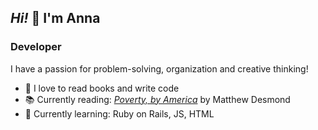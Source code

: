 ##  _Hi!_ 👋  I'm Anna

### Developer

I have a passion for problem-solving, organization and creative thinking!

- 🌟 I love to read books and write code
- 📚 Currently reading: [*Poverty, by America*]([https://bookshop.org/p/books/narcissus-and-goldmund-hermann-hesse/7214305?ean=9780553275865](https://bookshop.org/p/books/poverty-by-america-matthew-desmond/18603208?ean=9780593239919)) by Matthew Desmond
- 🌱 Currently learning: Ruby on Rails, JS, HTML

<!--
**annatoman/annatoman** is a ✨ _special_ ✨ repository because its `README.md` (this file) appears on your GitHub profile.

Here are some ideas to get you started:

- 🔭 I’m currently working on ...
- 🌱 I’m currently learning ...
- 👯 I’m looking to collaborate on ...
- 🤔 I’m looking for help with ...
- 💬 Ask me about ...
- 📫 How to reach me: ...
- 😄 Pronouns: ...
- ⚡ Fun fact: ...
-->
